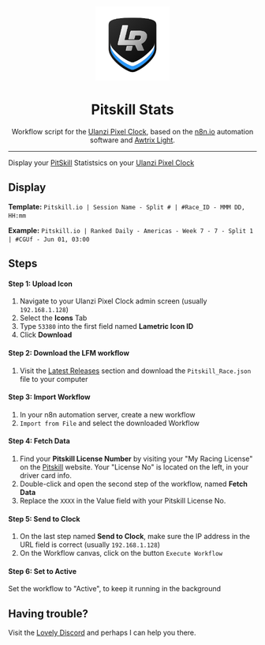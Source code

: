 <p align="center">
<img width="150" height="150" alt="Lovely Sim Racing" src="images/lr-logo-small.png">
</p>

<h1 align="center">Pitskill Stats</h1>

<p align="center">
Workflow script for the <a href="https://j76.me/PixelClock">Ulanzi Pixel Clock</a>, based on the <a href="https://n8n.io">n8n.io</a> automation software and <a href="https://blueforcer.github.io/awtrix-light/">Awtrix Light</a>.
</p>
 
---

Display your [PitSkill](https://pitskill.io) Statistsics on your [Ulanzi Pixel Clock](https://j76.me/PixelClock)

## Display
**Template:** `Pitskill.io | Session Name - Split # | #Race_ID - MMM DD, HH:mm`

**Example:** `Pitskill.io | Ranked Daily - Americas - Week 7 - 7 - Split 1 | #CGUf - Jun 01, 03:00`

## Steps

#### Step 1: Upload Icon
1. Navigate to your Ulanzi Pixel Clock admin screen (usually `192.168.1.128`)
2. Select the **Icons** Tab
3. Type `53380` into the first field named **Lametric Icon ID**
4. Click **Download**

#### Step 2: Download the LFM workflow
1. Visit the [Latest Releases](https://github.com/cdemetriadis/lovely-pixelclock-n8n/releases) section and download the `Pitskill_Race.json` file to your computer

#### Step 3: Import Workflow
1. In your n8n automation server, create a new workflow
2. `Import from File` and select the downloaded Workflow

#### Step 4: Fetch Data
1. Find your **Pitskill License Number** by visiting your "My Racing License" on the [Pitskill](https://pitskill.io) website. Your "License No" is located on the left, in your driver card info.
2. Double-click and open the second step of the workflow, named **Fetch Data**
3. Replace the `XXXX` in the Value field with your Pitskill License No. 

#### Step 5: Send to Clock
1. On the last step named **Send to Clock**, make sure the IP address in the URL field is correct (usually `192.168.1.128`)
2. On the Workflow canvas, click on the button `Execute Workflow`

#### Step 6: Set to Active
Set the workflow to "Active", to keep it running in the background


## Having trouble?
Visit the [Lovely Discord](https://j76.me/LSRDiscord) and perhaps I can help you there.
